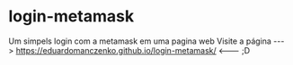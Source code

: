# login-metamask
Um simpels login com a metamask em uma pagina web
Visite a página --->  https://eduardomanczenko.github.io/login-metamask/ <--- ;D
